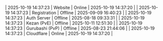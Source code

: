 | 2025-10-19 14:37:23 | Website | Online | 2025-10-19 14:37:20 |
| 2025-10-19 14:37:23 | Registration | Offline | 2025-09-09 16:40:23 |
| 2025-10-19 14:37:23 | Auth Server | Offline | 2025-08-18 09:33:31 |
| 2025-10-19 14:37:23 | Kezan (PvE) | Offline | 2025-10-11 12:51:30 |
| 2025-10-19 14:37:23 | Gurubashi (PvP) | Offline | 2025-08-23 21:44:06 |
| 2025-10-19 14:37:23 | Cloudflare | Online | 2025-10-19 14:37:20 |
